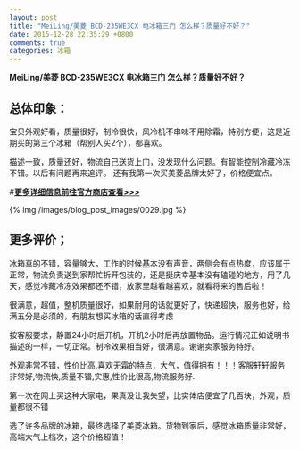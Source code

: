 ```yaml
---
layout: post
title: "MeiLing/美菱 BCD-235WE3CX 电冰箱三门 怎么样？质量好不好？"
date: 2015-12-28 22:35:29 +0800
comments: true
categories: 冰箱
---
```


**MeiLing/美菱 BCD-235WE3CX 电冰箱三门 怎么样？质量好不好？**

## 总体印象：

宝贝外观好看，质量很好，制冷很快，风冷机不串味不用除霜，特别方便，这是近期买的第三个冰箱（帮别人买2个），都喜欢。

描述一致，质量还好，物流自己送货上门，没发现什么问题。有智能控制冷藏冷冻不错。以后有问题再来追评。 还有我第一次买美菱品牌太好了，价格便宜点。

#[**更多详细信息前往官方商店查看>>>**](http://redirect.simba.taobao.com/rd?w=unionnojs&f=http%3A%2F%2Fai.taobao.com%2Fauction%2Fedetail.htm%3Fe%3D%252F9vTFoxMxhC6k0Or%252B%252BH4tJpFxyg3DZX9LkbXnAd2OqmLltG5xFicOdXrTUTgh9sMDPIwxrc30rgx5xFFx04TddwPqZtsoXfgqLKJiCwc7I6msqdEeVczj3nayBoLCgTwN1nVsBANISBbK9rX8ZH%252BVA%253D%253D%26ptype%3D100010%26from%3Dbasic&k=5ccfdb950740ca16&c=un&b=alimm_0&p=mm_109581374_12296429_46532450)

<!--More-->

{% img /images/blog_post_images/0029.jpg %}

## 更多评价；

冰箱真的不错，容量够大，工作的时候基本没有声音，两侧会有点热度，应该属于正常，物流负责送到家帮忙拆开包装的，还是挺庆幸基本没有磕碰的地方，用了几天，感觉冷藏冷冻效果都还不错，放家里越看越喜欢，就看将来的售后啦！

很满意，超值，整机质量很好，如果耐用的话就更好了，快递超快，服务也好，给满五分是必须的，有朋友想买冰箱的话直得考虑

按客服要求，静置24小时后开机，开机2小时后再放置物品。运行情况正如说明书描述的一样，一切正常。制冷效果相当好，很满意。谢谢卖家服务特好。

外观非常不错，性价比高,喜欢无霜的特点，大气，值得拥有！！！客服轩轩服务非常好,物流快,质量不错,实惠,性价比很高,物流服务好.

第一次在网上买这种大家电，果真没让我失望，比实体店便宜了几百块，外观，质量都很不错

选了许多品牌的冰箱，最终选择了美菱冰箱。货物到家后，感觉冰箱质量非常好，高端大气上档次，这个价格超值！